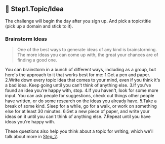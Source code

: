 ## 🔶 Step1.Topic/Idea

The challenge will begin the day after you sign up.
And pick a topic/title (pick up a domain and stick to it).

### Brainstorm Ideas
> One of the best ways to generate ideas of any kind is brainstorming. The more ideas you can come up with, the great your chances are of finding a good one.

You can brainstorm in a bunch of different ways, including as a group, but here's the approach to it that works best for me:
1.Get a pen and paper.
2.Write down every topic idea that comes to your mind, even if you think it's a bad idea.
Keep going until you can't think of anything else.
3.If you've found an idea you're happy with, stop.
4.If you haven't, look for some more input. You can ask people for suggestions, check out things other people have written, or do some research on the ideas you already have.
5.Take a break of some kind. Sleep for a while, go for a walk, or work on something else for at least 30 minutes.
6.Get a new piece of paper, and write your ideas on it until you can't think of anything else.
7.Repeat until you have ideas you're happy with.

These questions also help you think about a topic for writing, which we'll talk about more in [Step_2]().




